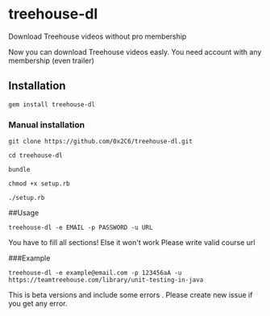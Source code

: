 # treehouse-dl
Download Treehouse videos without pro membership

Now you can download Treehouse videos easly. You need account with any membership (even trailer)

## Installation

```
gem install treehouse-dl
```

### Manual installation
```
git clone https://github.com/0x2C6/treehouse-dl.git

cd treehouse-dl

bundle

chmod +x setup.rb

./setup.rb
```


##Usage

```
treehouse-dl -e EMAIL -p PASSWORD -u URL
```



You have to fill all sections!
Else it won't work
Please write valid course url

###Example

```
treehouse-dl -e example@email.com -p 123456aA -u https://teamtreehouse.com/library/unit-testing-in-java
```

This is beta versions and include some errors . Please create new issue if you get any error.
